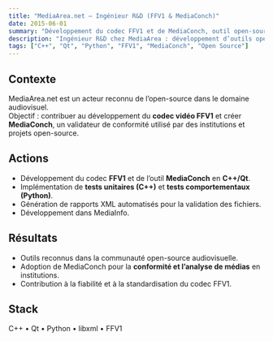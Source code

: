 ```yaml
---
title: "MediaArea.net — Ingénieur R&D (FFV1 & MediaConch)"
date: 2015-06-01
summary: "Développement du codec FFV1 et de MediaConch, outil open-source de validation de conformité audiovisuelle."
description: "Ingénieur R&D chez MediaArea : développement d’outils open source pour analyse vidéo et formats multimédia. Contribution en C++ et Python."
tags: ["C++", "Qt", "Python", "FFV1", "MediaConch", "Open Source"]
---
```


## Contexte
MediaArea.net est un acteur reconnu de l’open-source dans le domaine audiovisuel.  
Objectif : contribuer au développement du **codec vidéo FFV1** et créer **MediaConch**, un validateur de conformité utilisé par des institutions et projets open-source.

## Actions
- Développement du codec **FFV1** et de l’outil **MediaConch** en **C++/Qt**.
- Implémentation de **tests unitaires (C++)** et **tests comportementaux (Python)**.
- Génération de rapports XML automatisés pour la validation des fichiers.
- Développement dans MediaInfo.

## Résultats
- Outils reconnus dans la communauté open-source audiovisuelle.
- Adoption de MediaConch pour la **conformité et l’analyse de médias** en institutions.
- Contribution à la fiabilité et à la standardisation du codec FFV1.

## Stack
C++ • Qt • Python • libxml • FFV1
